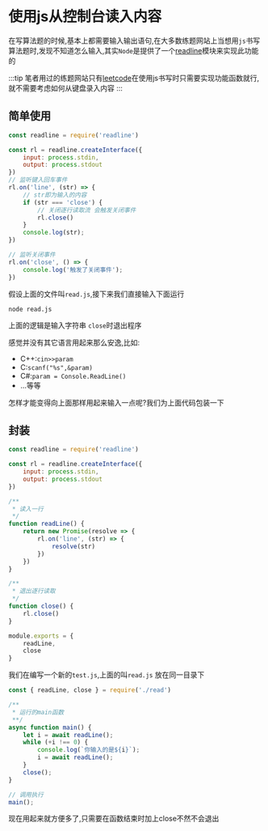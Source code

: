 # 使用js从控制台读入内容

在写算法题的时候,基本上都需要输入输出语句,在大多数练题网站上当想用``js``书写算法题时,发现不知道怎么输入,其实``Node``是提供了一个[readline](http://nodejs.cn/api/readline.html)模块来实现此功能的

:::tip
笔者用过的练题网站只有[leetcode](https://leetcode-cn.com/)在使用js书写时只需要实现功能函数就行,就不需要考虑如何从键盘录入内容
:::

## 简单使用
```js
const readline = require('readline')

const rl = readline.createInterface({
    input: process.stdin,
    output: process.stdout
})
// 监听键入回车事件
rl.on('line', (str) => {
    // str即为输入的内容
    if (str === 'close') {
        // 关闭逐行读取流 会触发关闭事件
        rl.close()
    }
    console.log(str);
})

// 监听关闭事件
rl.on('close', () => {
    console.log('触发了关闭事件');
})
```

假设上面的文件叫``read.js``,接下来我们直接输入下面运行
```npm
node read.js
```

上面的逻辑是输入字符串 ``close``时退出程序

感觉并没有其它语言用起来那么安逸,比如:
* C++:``cin>>param``
* C:``scanf("%s",&param)``
* C#:``param = Console.ReadLine()``
* ...等等

怎样才能变得向上面那样用起来输入一点呢?我们为上面代码包装一下

## 封装

```js
const readline = require('readline')

const rl = readline.createInterface({
    input: process.stdin,
    output: process.stdout
})

/**
 * 读入一行
 */
function readLine() {
    return new Promise(resolve => {
        rl.on('line', (str) => {
            resolve(str)
        })
    })
}

/**
 * 退出逐行读取
 */
function close() {
    rl.close()
}

module.exports = {
    readLine,
    close
}
```

我们在编写一个新的``test.js``,上面的叫``read.js`` 放在同一目录下

```js
const { readLine, close } = require('./read')

/**
 * 运行的main函数
 **/
async function main() {
    let i = await readLine();
    while (+i !== 0) {
        console.log(`你输入的是${i}`);
        i = await readLine();
    }
    close();
}

// 调用执行
main();
```

现在用起来就方便多了,只需要在函数结束时加上close不然不会退出

<comment/>
<tongji/>